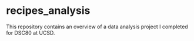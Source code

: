 # recipes_analysis
This repository contains an overview of a data analysis project I completed for DSC80 at UCSD.
